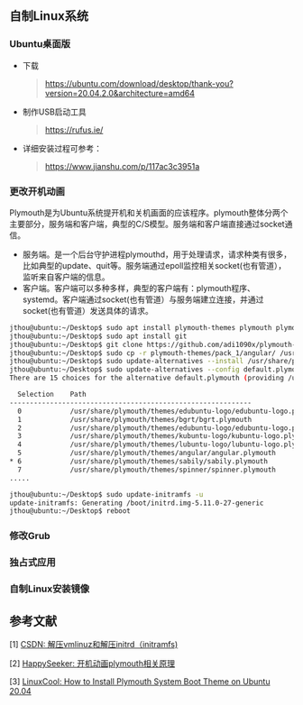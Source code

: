## 自制Linux系统

### Ubuntu桌面版

- 下载

  > https://ubuntu.com/download/desktop/thank-you?version=20.04.2.0&architecture=amd64

- 制作USB启动工具

  > https://rufus.ie/

- 详细安装过程可参考：
  
  > https://www.jianshu.com/p/117ac3c3951a

### 更改开机动画

Plymouth是为Ubuntu系统提开机和关机画面的应该程序。plymouth整体分两个主要部分，服务端和客户端，典型的C/S模型。服务端和客户端直接通过socket通信。

- 服务端。是一个后台守护进程plymouthd，用于处理请求，请求种类有很多，比如典型的update、quit等。服务端通过epoll监控相关socket(也有管道），监听来自客户端的信息。
- 客户端。客户端可以多种多样，典型的客户端有：plymouth程序、systemd。客户端通过socket(也有管道）与服务端建立连接，并通过socket(也有管道）发送具体的请求。

```bash
jthou@ubuntu:~/Desktop$ sudo apt install plymouth-themes plymouth plymouth-x11
jthou@ubuntu:~/Desktop$ sudo apt install git
jthou@ubuntu:~/Desktop$ git clone https://github.com/adi1090x/plymouth-themes
jthou@ubuntu:~/Desktop$ sudo cp -r plymouth-themes/pack_1/angular/ /usr/share/plymouth/themes 
jthou@ubuntu:~/Desktop$ sudo update-alternatives --install /usr/share/plymouth/themes/default.plymouth default.plymouth /usr/share/plymouth/themes/angular/angular.plymouth 100
jthou@ubuntu:~/Desktop$ sudo update-alternatives --config default.plymouth 
There are 15 choices for the alternative default.plymouth (providing /usr/share/plymouth/themes/default.plymouth).

  Selection    Path                                                                               Priority   Status
------------------------------------------------------------
  0            /usr/share/plymouth/themes/edubuntu-logo/edubuntu-logo.plymouth                     150       auto mode
  1            /usr/share/plymouth/themes/bgrt/bgrt.plymouth                                       110       manual mode
  2            /usr/share/plymouth/themes/edubuntu-logo/edubuntu-logo.plymouth                     150       manual mode
  3            /usr/share/plymouth/themes/kubuntu-logo/kubuntu-logo.plymouth                       150       manual mode
  4            /usr/share/plymouth/themes/lubuntu-logo/lubuntu-logo.plymouth                       150       manual mode
  5            /usr/share/plymouth/themes/angular/angular.plymouth                                 100       manual mode
* 6            /usr/share/plymouth/themes/sabily/sabily.plymouth                                   60        manual mode
  7            /usr/share/plymouth/themes/spinner/spinner.plymouth                                 70        manual mode
.....

jthou@ubuntu:~/Desktop$ sudo update-initramfs -u
update-initramfs: Generating /boot/initrd.img-5.11.0-27-generic
jthou@ubuntu:~/Desktop$ reboot
```

### 修改Grub

### 独占式应用

### 自制Linux安装镜像



## 参考文献

[1] [CSDN: 解压vmlinuz和解压initrd（initramfs)](https://blog.csdn.net/junmuzi/article/details/22185003)

[2] [HappySeeker: 开机动画plymouth相关原理](https://happyseeker.github.io/graphic/2016/05/26/plymouth.html)

[3] [LinuxCool: How to Install Plymouth System Boot Theme on Ubuntu 20.04](https://linuxcool.ru/en/how-to-install-plymouth-system-boot-theme-on-ubuntu-20-04/)

